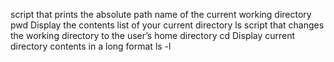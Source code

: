 script that prints the absolute path name of the current working directory pwd
Display the contents list of your current directory ls
script that changes the working directory to the user’s home directory cd
Display current directory contents in a long format ls -l
